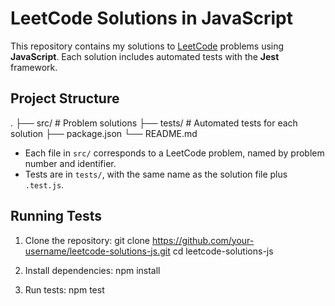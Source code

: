 # LeetCode Solutions in JavaScript

This repository contains my solutions to [LeetCode](https://leetcode.com/) problems using **JavaScript**. Each solution includes automated tests with the **Jest** framework.

## Project Structure

.
├── src/           # Problem solutions
├── tests/         # Automated tests for each solution
├── package.json
└── README.md

- Each file in `src/` corresponds to a LeetCode problem, named by problem number and identifier.
- Tests are in `tests/`, with the same name as the solution file plus `.test.js`.

## Running Tests

1. Clone the repository:
   git clone https://github.com/your-username/leetcode-solutions-js.git
   cd leetcode-solutions-js

2. Install dependencies:
   npm install

3. Run tests:
   npm test
